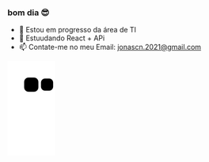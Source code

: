### bom dia 😎 

- 🔭 Estou em progresso da área de TI  
- 🌱 Estuudando React + APi
- 📫 Contate-me no meu Email: jonascn.2021@gmail.com


![Snake animation](https://github.com/rafaballerini/rafaballerini/blob/output/github-contribution-grid-snake.svg)
